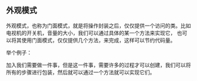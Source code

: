 ## 外观模式

外观模式，也称为门面模式，就是将操作封装之后，仅仅提供一个访问的类。比如电视机的开关机，音量的大小，我们可以通过具体的某一个方法来实现它， 也可以将其使用门面模式，仅仅提供几个方法，来完成，这样可以节约代码量。

举个例子：

加入我们需要做一件事，但是这一件事，需要许多的过程才可以创建，我们可以将所有的步骤进行包装，然后就可以通过一个方法就可以实现它们。